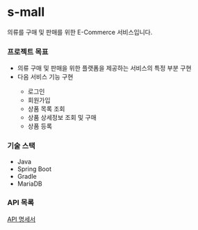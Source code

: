 # s-mall
  
   의류를 구매 및 판매를 위한 E-Commerce 서비스입니다.
<div>
  <h3>프로젝트 목표</h3>
  <ul>
    <li>의류 구매 및 판매을 위한 플랫폼을 제공하는 서비스의 특정 부분 구현</li>
    <li>다음 서비스 기능 구현</li>
      <ul>
        <li>로그인</li>
        <li>회원가입</li>
        <li>상품 목록 조회</li>
        <li>상품 상세정보 조회 및 구매</li>
        <li>상품 등록</li>
      </ul>    
  </ul>
</div>

<h3>기술 스택</h3>
 <ul>
  <li>Java</li>
  <li>Spring Boot</li>
  <li>Gradle</li>
  <li>MariaDB</li>
 </ul>

<h3>API 목록</h3>
 <a href="https://github.com/f-lab-edu/s-mall/wiki/API-%EB%AA%85%EC%84%B8%EC%84%9C">API 명세서</a>
  
